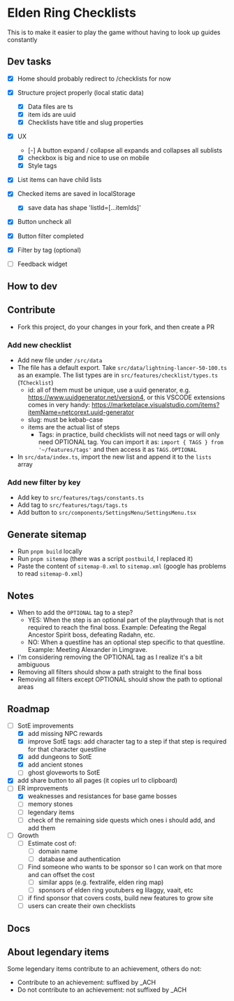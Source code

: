 # Elden Ring Checklists

This is to make it easier to play the game without having to look up guides constantly

## Dev tasks

- [x] Home should probably redirect to /checklists for now
- [x] Structure project properly (local static data)
  - [x] Data files are ts
  - [x] item ids are uuid
  - [x] Checklists have title and slug properties
- [x] UX
  - [-] A button expand / collapse all expands and collapses all sublists
  - [x] checkbox is big and nice to use on mobile
  - [x] Style tags
- [x] List items can have child lists
- [x] Checked items are saved in localStorage
  - [x] save data has shape 'listId=[...itemIds]'
- [x] Button uncheck all
- [x] Button filter completed
- [x] Filter by tag (optional)
- [ ] Feedback widget


## How to dev

## Contribute

- Fork this project, do your changes in your fork, and then create a PR

### Add new checklist

- Add new file under `/src/data`
- The file has a default export. Take `src/data/lightning-lancer-50-100.ts` as an example. The list types are in `src/features/checklist/types.ts` (`TChecklist`)
  - id: all of them must be unique, use a uuid generator, e.g. https://www.uuidgenerator.net/version4, or this VSCODE extensions comes in very handy: https://marketplace.visualstudio.com/items?itemName=netcorext.uuid-generator
  - slug: must be kebab-case
  - items are the actual list of steps
    - Tags: in practice, build checklists will not need tags or will only need OPTIONAL tag. You can import it as: `import { TAGS } from '~/features/tags'` and then access it as `TAGS.OPTIONAL`
- In `src/data/index.ts`, import the new list and append it to the `lists` array

### Add new filter by key

- Add key to `src/features/tags/constants.ts`
- Add tag to `src/features/tags/tags.ts`
- Add button to `src/components/SettingsMenu/SettingsMenu.tsx`

## Generate sitemap

- Run `pnpm build` locally
- Run `pnpm sitemap` (there was a script `postbuild`, I replaced it)
- Paste the content of `sitemap-0.xml` to `sitemap.xml` (google has problems to read `sitemap-0.xml`)

## Notes

- When to add the `OPTIONAL` tag to a step?
  - YES: When the step is an optional part of the playthrough that is not required to reach the final boss. Example: Defeating the Regal Ancestor Spirit boss, defeating Radahn, etc.
  - NO: When a questline has an optional step specific to that questline. Example: Meeting Alexander in Limgrave.
- I'm considering removing the OPTIONAL tag as I realize it's a bit ambiguous
- Removing all filters should show a path straight to the final boss
- Removing all filters except OPTIONAL should show the path to optional areas

## Roadmap

- [ ] SotE improvements
  - [x] add missing NPC rewards
  - [x] improve SotE tags: add character tag to a step if that step is required for that character questline
  - [x] add dungeons to SotE
  - [x] add ancient stones
  - [ ] ghost gloveworts to SotE
- [x] add share button to all pages (it copies url to clipboard)
- [ ] ER improvements
  - [x] weaknesses and resistances for base game bosses
  - [ ] memory stones
  - [ ] legendary items
  - [ ] check of the remaining side quests which ones i should add, and add them
- [ ] Growth
  - [ ] Estimate cost of:
    - [ ] domain name
    - [ ] database and authentication
  - [ ] Find someone who wants to be sponsor so I can work on that more and can offset the cost
    - [ ] similar apps (e.g. fextralife, elden ring map)
    - [ ] sponsors of elden ring youtubers eg lilaggy, vaait, etc
  - [ ] if find sponsor that covers costs, build new features to grow site
  - [ ] users can create their own checklists

## Docs

## About legendary items

Some legendary items contribute to an achievement, others do not:

- Contribute to an achievement: suffixed by _ACH
- Do not contribute to an achievement: not suffixed by _ACH